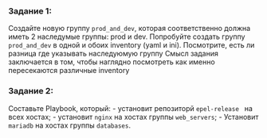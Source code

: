 ### Задание 1:
Создайте новую группу `prod_and_dev`, которая соответственно должна иметь 2 наследумые группы: prod и dev.
Попробуйте создать группу `prod_and_dev` в одной и обоих inventory (yaml и ini). Посмотрите, есть ли разница где указывать наследуюмую группу
Смысл задания заключается в том, чтобы наглядно посмотреть как именно пересекаются различные inventory


### Задание 2:
Составьте Playbook, который:
	- установит репозиторй `epel-release ` на всех хостах;
	- установит `nginx` на хостах группы `web_servers`;
	- Установит `mariadb` на хостах группы `databases`.